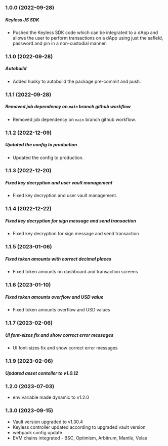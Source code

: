 ### 1.0.0 (2022-09-28)

##### Keyless JS SDK

* Pushed the Keyless SDK code which can be integrated to a dApp and allows the user to perform transactions on a dApp using just the safleId, password and pin in a non-custodial manner.

### 1.1.0 (2022-09-28)

##### Autobuild

* Added husky to autobuild the package pre-commit and push.

### 1.1.1 (2022-09-28)

##### Removed job dependency on `main` branch github workflow

* Removed job dependency on `main` branch github workflow.

### 1.1.2 (2022-12-09)

##### Updated the config to production

* Updated the config to production.

### 1.1.3 (2022-12-20)

##### Fixed key decryption and user vault management

* Fixed key decryption and user vault management.

### 1.1.4 (2022-12-22)

##### Fixed key decryption for sign message and send transaction

* Fixed key decryption for sign message and send transaction

### 1.1.5 (2023-01-06)

##### Fixed token amounts with correct decimal places

* Fixed token amounts on dashboard and transaction screens

### 1.1.6 (2023-01-10)

##### Fixed token amounts overflow and USD value

* Fixed token amounts overflow and USD values

### 1.1.7 (2023-02-06)

##### UI font-sizes fix and show correct error messages

* UI font-sizes fix and show correct error messages

### 1.1.9 (2023-02-06)

##### Updated asset contoller to v1.0.12

### 1.2.0 (2023-07-03)

* env variable made dynamic to v1.2.0

### 1.3.0 (2023-09-15)

* Vault version upgraded to v1.30.4
* Keyless controller updated according to upgraded vault version
* webpack config update
* EVM chains integrated - BSC, Optimism, Arbitrum, Mantle, Velas
